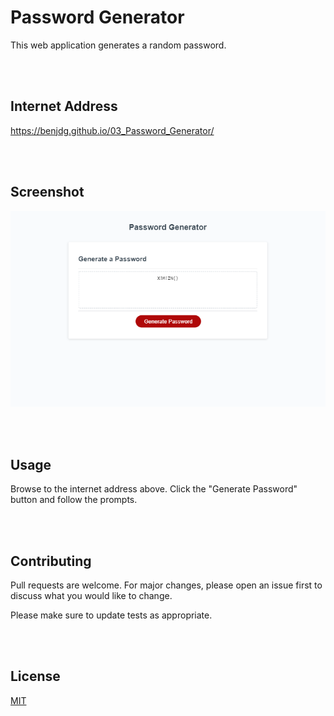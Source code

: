 # Password Generator

This web application generates a random password.

<br/>
<br/>

## Internet Address

https://benjdg.github.io/03_Password_Generator/

<br/>
<br/>

## Screenshot

![password generator](./Assets/Screenshot.PNG)

<br/>
<br/>

## Usage

Browse to the internet address above.  Click the "Generate Password" button and follow the prompts.

<br/>
<br/>

## Contributing
Pull requests are welcome. For major changes, please open an issue first to discuss what you would like to change.

Please make sure to update tests as appropriate.

<br/>
<br/>

## License
[MIT](https://choosealicense.com/licenses/mit/)




